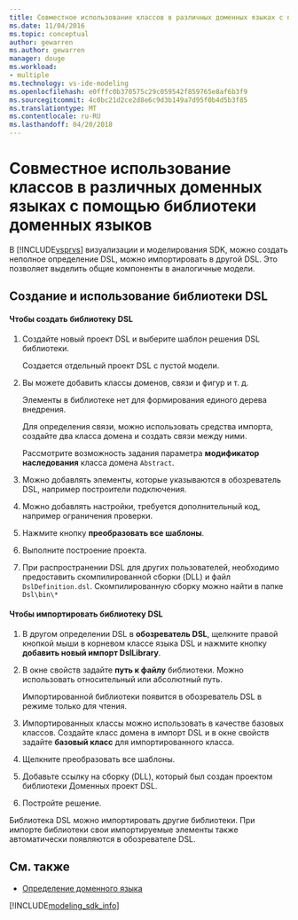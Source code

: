 ```yaml
---
title: Совместное использование классов в различных доменных языках с помощью библиотеки доменных языков
ms.date: 11/04/2016
ms.topic: conceptual
author: gewarren
ms.author: gewarren
manager: douge
ms.workload:
- multiple
ms.technology: vs-ide-modeling
ms.openlocfilehash: e0fffc0b370575c29c059542f859765e8af6b3f9
ms.sourcegitcommit: 4c0bc21d2ce2d8e6c9d3b149a7d95f0b4d5b3f85
ms.translationtype: MT
ms.contentlocale: ru-RU
ms.lasthandoff: 04/20/2018
---
```

# <a name="sharing-classes-between-dsls-by-using-a-dsl-library"></a>Совместное использование классов в различных доменных языках с помощью библиотеки доменных языков
В [!INCLUDE[vsprvs](../code-quality/includes/vsprvs_md.md)] визуализации и моделирования SDK, можно создать неполное определение DSL, можно импортировать в другой DSL. Это позволяет выделить общие компоненты в аналогичные модели.

## <a name="creating-and-using-dsl-libraries"></a>Создание и использование библиотеки DSL

#### <a name="to-create-a-dsl-library"></a>Чтобы создать библиотеку DSL

1.  Создайте новый проект DSL и выберите шаблон решения DSL библиотеки.

     Создается отдельный проект DSL с пустой модели.

2.  Вы можете добавить классы доменов, связи и фигур и т. д.

     Элементы в библиотеке нет для формирования единого дерева внедрения.

     Для определения связи, можно использовать средства импорта, создайте два класса домена и создать связи между ними.

     Рассмотрите возможность задания параметра **модификатор наследования** класса домена `Abstract`.

3.  Можно добавлять элементы, которые указываются в обозреватель DSL, например построители подключения.

4.  Можно добавлять настройки, требуется дополнительный код, например ограничения проверки.

5.  Нажмите кнопку **преобразовать все шаблоны**.

6.  Выполните построение проекта.

7.  При распространении DSL для других пользователей, необходимо предоставить скомпилированной сборки (DLL) и файл `DslDefinition.dsl`. Скомпилированную сборку можно найти в папке `Dsl\bin\*`

#### <a name="to-import-a-dsl-library"></a>Чтобы импортировать библиотеку DSL

1.  В другом определении DSL в **обозреватель DSL**, щелкните правой кнопкой мыши в корневом классе языка DSL и нажмите кнопку **добавить новый импорт DslLibrary**.

2.  В окне свойств задайте **путь к файлу** библиотеки. Можно использовать относительный или абсолютный путь.

     Импортированной библиотеки появится в обозреватель DSL в режиме только для чтения.

3.  Импортированных классы можно использовать в качестве базовых классов. Создайте класс домена в импорт DSL и в окне свойств задайте **базовый класс** для импортированного класса.

4.  Щелкните преобразовать все шаблоны.

5.  Добавьте ссылку на сборку (DLL), который был создан проектом библиотеки Доменных проект DSL.

6.  Постройте решение.

 Библиотека DSL можно импортировать другие библиотеки. При импорте библиотеки свои импортируемые элементы также автоматически появляются в обозревателе DSL.

## <a name="see-also"></a>См. также

- [Определение доменного языка](../modeling/how-to-define-a-domain-specific-language.md)

[!INCLUDE[modeling_sdk_info](includes/modeling_sdk_info.md)]
